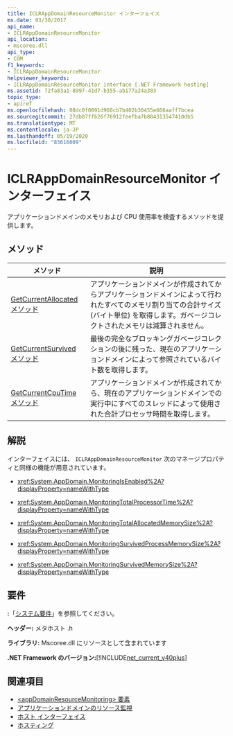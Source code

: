 ```yaml
---
title: ICLRAppDomainResourceMonitor インターフェイス
ms.date: 03/30/2017
api_name:
- ICLRAppDomainResourceMonitor
api_location:
- mscoree.dll
api_type:
- COM
f1_keywords:
- ICLRAppDomainResourceMonitor
helpviewer_keywords:
- ICLRAppDomainResourceMonitor interface [.NET Framework hosting]
ms.assetid: 72fa83a1-8997-41d7-b355-ab177a24a303
topic_type:
- apiref
ms.openlocfilehash: 08dc0f0891d960cb7b402b30455e606aaff7bcea
ms.sourcegitcommit: 27db07ffb26f76912feefba7b884313547410db5
ms.translationtype: MT
ms.contentlocale: ja-JP
ms.lasthandoff: 05/19/2020
ms.locfileid: "83616009"
---
```

# <a name="iclrappdomainresourcemonitor-interface"></a>ICLRAppDomainResourceMonitor インターフェイス
アプリケーションドメインのメモリおよび CPU 使用率を検査するメソッドを提供します。  
  
## <a name="methods"></a>メソッド  
  
|メソッド|説明|  
|------------|-----------------|  
|[GetCurrentAllocated メソッド](iclrappdomainresourcemonitor-getcurrentallocated-method.md)|アプリケーションドメインが作成されてからアプリケーションドメインによって行われたすべてのメモリ割り当ての合計サイズ (バイト単位) を取得します。ガベージコレクトされたメモリは減算されません。|  
|[GetCurrentSurvived メソッド](iclrappdomainresourcemonitor-getcurrentsurvived-method.md)|最後の完全なブロッキングガベージコレクションの後に残った、現在のアプリケーションドメインによって参照されているバイト数を取得します。|  
|[GetCurrentCpuTime メソッド](iclrappdomainresourcemonitor-getcurrentcputime-method.md)|アプリケーションドメインが作成されてから、現在のアプリケーションドメインでの実行中にすべてのスレッドによって使用された合計プロセッサ時間を取得します。|  
  
## <a name="remarks"></a>解説  
 インターフェイスには、 `ICLRAppDomainResourceMonitor` 次のマネージプロパティと同様の機能が用意されています。  
  
- <xref:System.AppDomain.MonitoringIsEnabled%2A?displayProperty=nameWithType>  
  
- <xref:System.AppDomain.MonitoringTotalProcessorTime%2A?displayProperty=nameWithType>  
  
- <xref:System.AppDomain.MonitoringTotalAllocatedMemorySize%2A?displayProperty=nameWithType>  
  
- <xref:System.AppDomain.MonitoringSurvivedProcessMemorySize%2A?displayProperty=nameWithType>  
  
- <xref:System.AppDomain.MonitoringSurvivedMemorySize%2A?displayProperty=nameWithType>  
  
## <a name="requirements"></a>要件  
 **:**「[システム要件](../../get-started/system-requirements.md)」を参照してください。  
  
 **ヘッダー:** メタホスト .h  
  
 **ライブラリ:** Mscoree.dll にリソースとして含まれています  
  
 **.NET Framework のバージョン:**[!INCLUDE[net_current_v40plus](../../../../includes/net-current-v40plus-md.md)]  
  
## <a name="see-also"></a>関連項目

- [\<appDomainResourceMonitoring> 要素](../../configure-apps/file-schema/runtime/appdomainresourcemonitoring-element.md)
- [アプリケーションドメインのリソース監視](../../../standard/garbage-collection/app-domain-resource-monitoring.md)
- [ホスト インターフェイス](hosting-interfaces.md)
- [ホスティング](index.md)
